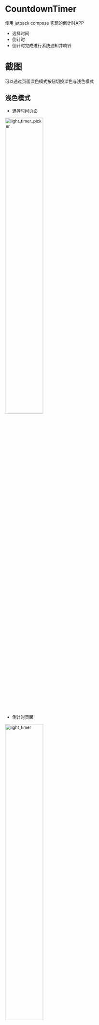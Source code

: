 # CountdownTimer
使用 jetpack compose 实现的倒计时APP
* 选择时间
* 倒计时
* 倒计时完成进行系统通知并响铃

# 截图
可以通过页面深色模式按钮切换深色与浅色模式

## 浅色模式

* 选择时间页面

<img src="./screenshots/light_timer_picker.png" alt="light_timer_picker" width="50%"/>

* 倒计时页面

<img src="./screenshots/light_timer.png" alt="light_timer" width="50%"/>

* 倒计时暂停

<img src="./screenshots/light_timer_stop.png" alt="light_timer_stop" width="50%"/>

## 深色模式

* 选择时间页面

<img src="./screenshots/dark_timer_picker.png" alt="dark_timer_picker" width="50%"/>
  
* 倒计时页面

<img src="./screenshots/dark_timer.png" alt="dark_timer" width="50%"/>

* 倒计时暂停

<img src="./screenshots/dark_timer_stop.png" alt="dark_timer_stop" width="50%"/>

## 计时结束，系统通知 

<img src="./screenshots/timer_done.png" alt="timer_done" width="50%"/>
